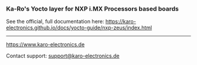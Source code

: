 ### Ka-Ro's Yocto layer for NXP i.MX Processors based boards ###

See the official, full documentation here: https://karo-electronics.github.io/docs/yocto-guide/nxp-zeus/index.html


---
https://www.karo-electronics.de

Contact support: support@karo-electronics.de
